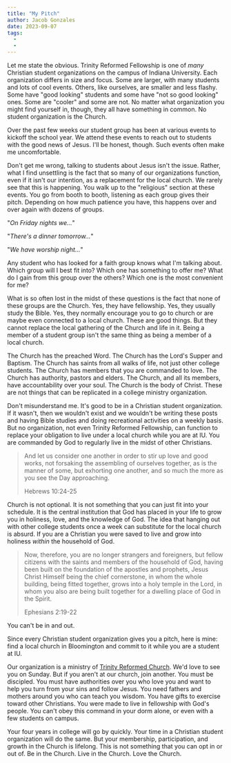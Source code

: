 ```yaml
---
title: "My Pitch"
author: Jacob Gonzales
date: 2023-09-07
tags:
  - 
  - 
---
```


Let me state the obvious. Trinity Reformed Fellowship is one of *many* Christian student organizations on the campus of Indiana University. Each organization differs in size and focus. Some are larger, with many students and lots of cool events. Others, like ourselves, are smaller and less flashy. Some have "good looking" students and some have "not so good looking" ones. Some are "cooler" and some are not. No matter what organization you might find yourself in, though, they all have something in common. No student organization is the Church.

Over the past few weeks our student group has been at various events to kickoff the school year. We attend these events to reach out to students with the good news of Jesus. I'll be honest, though. Such events often make me uncomfortable.

Don't get me wrong, talking to students about Jesus isn't the issue. Rather, what I find unsettling is the fact that so many of our organizations function, even if it isn't our intention, as a replacement for the local church. We rarely see that this is happening. You walk up to the "religious" section at these events. You go from booth to booth, listening as each group gives their pitch. Depending on how much patience you have, this happens over and over again with dozens of groups.

"*On Friday nights we...*"

"*There's a dinner tomorrow...*"

"*We have worship night...*"

Any student who has looked for a faith group knows what I'm talking about. Which group will I best fit into? Which one has something to offer me? What do I gain from this group over the others? Which one is the most convenient for me?

What is so often lost in the midst of these questions is the fact that none of these groups are the Church. Yes, they have fellowship. Yes, they usually study the Bible. Yes, they normally encourage you to go to church or are maybe even connected to a local church. These are good things. But they cannot replace the local gathering of the Church and life in it. Being a member of a student group isn't the same thing as being a member of a local church.

The Church has the preached Word. The Church has the Lord's Supper and Baptism. The Church has saints from all walks of life, not just other college students. The Church has members that you are commanded to love. The Church has authority, pastors and elders. The Church, and all its members, have accountability over your soul. The Church is the body of Christ. These are not things that can be replicated in a college ministry organization.

Don't misunderstand me. It's good to be in a Christian student organization. If it wasn't, then we wouldn't exist and we wouldn't be writing these posts and having Bible studies and doing recreational activities on a weekly basis. But no organization, not even Trinity Reformed Fellowship, can function to replace your obligation to live under a local church while you are at IU. You are commanded by God to regularly live in the midst of other Christians.

>And let us consider one another in order to stir up love and good works, not forsaking the assembling of ourselves together, as is the manner of some, but exhorting one another, and so much the more as you see the Day approaching.
>
>Hebrews 10:24-25

Church is not optional. It is not something that you can just fit into your schedule. It is the central institution that God has placed in your life to grow you in holiness, love, and the knowledge of God. The idea that hanging out with other college students once a week can substitute for the local church is absurd. If you are a Christian you were saved to live and grow into holiness *within* the household of God.

>Now, therefore, you are no longer strangers and foreigners, but fellow citizens with the saints and members of the household of God, having been built on the foundation of the apostles and prophets, Jesus Christ Himself being the chief cornerstone, in whom the whole building, being fitted together, grows into a holy temple in the Lord, in whom you also are being built together for a dwelling place of God in the Spirit.
>
>Ephesians 2:19-22

You can't be in and out. 

Since every Christian student organization gives you a pitch, here is mine: find a local church in Bloomington and commit to it while you are a student at IU. 

Our organization is a ministry of [Trinity Reformed Church](https://trinityreformed.org/). We'd love to see you on Sunday. But if you aren't at our church, join another. You must be discipled. You must have authorities over you who love you and want to help you turn from your sins and follow Jesus. You need fathers and mothers around you who can teach you wisdom. You have gifts to exercise toward other Christians. You were made to live in fellowship with God's people. You can't obey this command in your dorm alone, or even with a few students on campus. 

Your four years in college will go by quickly. Your time in a Christian student organization will do the same. But your membership, participation, and growth in the Church is lifelong. This is not something that you can opt in or out of. Be in the Church. Live in the Church. Love the Church.
